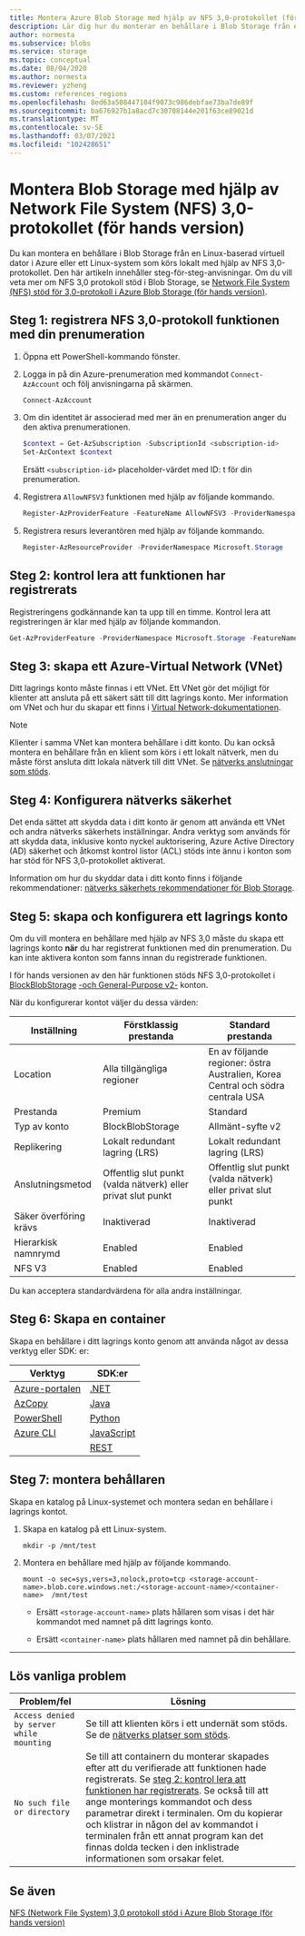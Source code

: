 ```yaml
---
title: Montera Azure Blob Storage med hjälp av NFS 3,0-protokollet (för hands version) | Microsoft Docs
description: Lär dig hur du monterar en behållare i Blob Storage från en virtuell Azure-dator (VM) eller en klient som körs lokalt med hjälp av NFS 3,0-protokollet.
author: normesta
ms.subservice: blobs
ms.service: storage
ms.topic: conceptual
ms.date: 08/04/2020
ms.author: normesta
ms.reviewer: yzheng
ms.custom: references_regions
ms.openlocfilehash: 8ed63a508447104f9073c986debfae73ba7de89f
ms.sourcegitcommit: ba676927b1a8acd7c30708144e201f63ce89021d
ms.translationtype: MT
ms.contentlocale: sv-SE
ms.lasthandoff: 03/07/2021
ms.locfileid: "102428651"
---
```

# <a name="mount-blob-storage-by-using-the-network-file-system-nfs-30-protocol-preview"></a>Montera Blob Storage med hjälp av Network File System (NFS) 3,0-protokollet (för hands version)

Du kan montera en behållare i Blob Storage från en Linux-baserad virtuell dator i Azure eller ett Linux-system som körs lokalt med hjälp av NFS 3,0-protokollet. Den här artikeln innehåller steg-för-steg-anvisningar. Om du vill veta mer om NFS 3,0 protokoll stöd i Blob Storage, se [Network File System (NFS) stöd för 3,0-protokoll i Azure Blob Storage (för hands version)](network-file-system-protocol-support.md).

## <a name="step-1-register-the-nfs-30-protocol-feature-with-your-subscription"></a>Steg 1: registrera NFS 3,0-protokoll funktionen med din prenumeration

1. Öppna ett PowerShell-kommando fönster. 

2. Logga in på din Azure-prenumeration med kommandot `Connect-AzAccount` och följ anvisningarna på skärmen.

   ```powershell
   Connect-AzAccount
   ```

3. Om din identitet är associerad med mer än en prenumeration anger du den aktiva prenumerationen.

   ```powershell
   $context = Get-AzSubscription -SubscriptionId <subscription-id>
   Set-AzContext $context
   ```
   
   Ersätt `<subscription-id>` placeholder-värdet med ID: t för din prenumeration.

4. Registrera `AllowNFSV3` funktionen med hjälp av följande kommando.

   ```powershell
   Register-AzProviderFeature -FeatureName AllowNFSV3 -ProviderNamespace Microsoft.Storage 
   ```

5. Registrera resurs leverantören med hjälp av följande kommando.
    
   ```powershell
   Register-AzResourceProvider -ProviderNamespace Microsoft.Storage   
   ```

## <a name="step-2-verify-that-the-feature-is-registered"></a>Steg 2: kontrol lera att funktionen har registrerats 

Registreringens godkännande kan ta upp till en timme. Kontrol lera att registreringen är klar med hjälp av följande kommandon.

```powershell
Get-AzProviderFeature -ProviderNamespace Microsoft.Storage -FeatureName AllowNFSV3
```

## <a name="step-3-create-an-azure-virtual-network-vnet"></a>Steg 3: skapa ett Azure-Virtual Network (VNet)

Ditt lagrings konto måste finnas i ett VNet. Ett VNet gör det möjligt för klienter att ansluta på ett säkert sätt till ditt lagrings konto. Mer information om VNet och hur du skapar ett finns i [Virtual Network-dokumentationen](../../virtual-network/index.yml).

> [!NOTE]
> Klienter i samma VNet kan montera behållare i ditt konto. Du kan också montera en behållare från en klient som körs i ett lokalt nätverk, men du måste först ansluta ditt lokala nätverk till ditt VNet. Se [nätverks anslutningar som stöds](network-file-system-protocol-support.md#supported-network-connections).

## <a name="step-4-configure-network-security"></a>Steg 4: Konfigurera nätverks säkerhet

Det enda sättet att skydda data i ditt konto är genom att använda ett VNet och andra nätverks säkerhets inställningar. Andra verktyg som används för att skydda data, inklusive konto nyckel auktorisering, Azure Active Directory (AD) säkerhet och åtkomst kontrol listor (ACL) stöds inte ännu i konton som har stöd för NFS 3,0-protokollet aktiverat. 

Information om hur du skyddar data i ditt konto finns i följande rekommendationer: [nätverks säkerhets rekommendationer för Blob Storage](security-recommendations.md#networking).

## <a name="step-5-create-and-configure-a-storage-account"></a>Steg 5: skapa och konfigurera ett lagrings konto

Om du vill montera en behållare med hjälp av NFS 3,0 måste du skapa ett lagrings konto **när** du har registrerat funktionen med din prenumeration. Du kan inte aktivera konton som fanns innan du registrerade funktionen. 

I för hands versionen av den här funktionen stöds NFS 3,0-protokollet i [BlockBlobStorage](../blobs/storage-blob-create-account-block-blob.md) [-och General-Purpose v2-](../common/storage-account-overview.md#general-purpose-v2-accounts) konton.

När du konfigurerar kontot väljer du dessa värden:

|Inställning | Förstklassig prestanda | Standard prestanda  
|----|---|---|
|Location|Alla tillgängliga regioner |En av följande regioner: östra Australien, Korea Central och södra centrala USA   
|Prestanda|Premium| Standard
|Typ av konto|BlockBlobStorage| Allmänt-syfte v2
|Replikering|Lokalt redundant lagring (LRS)| Lokalt redundant lagring (LRS)
|Anslutningsmetod|Offentlig slut punkt (valda nätverk) eller privat slut punkt |Offentlig slut punkt (valda nätverk) eller privat slut punkt
|Säker överföring krävs|Inaktiverad|Inaktiverad
|Hierarkisk namnrymd|Enabled|Enabled
|NFS V3|Enabled |Enabled 

Du kan acceptera standardvärdena för alla andra inställningar. 

## <a name="step-6-create-a-container"></a>Steg 6: Skapa en container

Skapa en behållare i ditt lagrings konto genom att använda något av dessa verktyg eller SDK: er:

|Verktyg|SDK:er|
|---|---|
|[Azure-portalen](https://portal.azure.com)|[.NET](data-lake-storage-directory-file-acl-dotnet.md#create-a-container)|
|[AzCopy](../common/storage-use-azcopy-v10.md#transfer-data)|[Java](data-lake-storage-directory-file-acl-java.md)|
|[PowerShell](data-lake-storage-directory-file-acl-powershell.md#create-a-container)|[Python](data-lake-storage-directory-file-acl-python.md#create-a-container)|
|[Azure CLI](data-lake-storage-directory-file-acl-cli.md#create-a-container)|[JavaScript](data-lake-storage-directory-file-acl-javascript.md)|
||[REST](/rest/api/storageservices/create-container)|

## <a name="step-7-mount-the-container"></a>Steg 7: montera behållaren

Skapa en katalog på Linux-systemet och montera sedan en behållare i lagrings kontot.

1. Skapa en katalog på ett Linux-system.

   ```
   mkdir -p /mnt/test
   ```

2. Montera en behållare med hjälp av följande kommando.

   ```
   mount -o sec=sys,vers=3,nolock,proto=tcp <storage-account-name>.blob.core.windows.net:/<storage-account-name>/<container-name>  /mnt/test
   ```

   - Ersätt `<storage-account-name>` plats hållaren som visas i det här kommandot med namnet på ditt lagrings konto.  

   - Ersätt `<container-name>` plats hållaren med namnet på din behållare.

---

## <a name="resolve-common-issues"></a>Lös vanliga problem

|Problem/fel | Lösning|
|---|---|
|`Access denied by server while mounting`|Se till att klienten körs i ett undernät som stöds. Se de [nätverks platser som stöds](network-file-system-protocol-support.md#supported-network-connections).|
|`No such file or directory`| Se till att containern du monterar skapades efter att du verifierade att funktionen hade registrerats. Se [steg 2: kontrol lera att funktionen har registrerats](#step-2-verify-that-the-feature-is-registered). Se också till att ange monterings kommandot och dess parametrar direkt i terminalen. Om du kopierar och klistrar in någon del av kommandot i terminalen från ett annat program kan det finnas dolda tecken i den inklistrade informationen som orsakar felet.|

## <a name="see-also"></a>Se även

[NFS (Network File System) 3,0 protokoll stöd i Azure Blob Storage (för hands version)](network-file-system-protocol-support.md)
